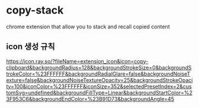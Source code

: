 # copy-stack

chrome extension that allow you to stack and recall copied content

## icon 생성 규칙

https://icon.ray.so/?fileName=extension_icon&icon=copy-clipboard&backgroundRadius=128&backgroundStrokeSize=0&backgroundStrokeColor=%23FFFFFF&backgroundRadialGlare=false&backgroundNoiseTexture=false&backgroundNoiseTextureOpacity=25&backgroundStrokeOpacity=100&iconColor=%23FFFFFF&iconSize=352&selectedPresetIndex=2&customSvg=undefined&backgroundFillType=Linear&backgroundStartColor=%23F953C6&backgroundEndColor=%23B91D73&backgroundAngle=45
